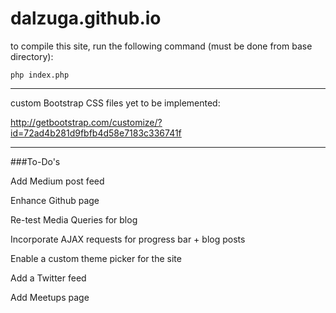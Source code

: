 # dalzuga.github.io

to compile this site, run the following command (must be done from base directory):

`php index.php`

---
custom Bootstrap CSS files yet to be implemented:

http://getbootstrap.com/customize/?id=72ad4b281d9fbfb4d58e7183c336741f

---

###To-Do's

Add Medium post feed

Enhance Github page

Re-test Media Queries for blog

Incorporate AJAX requests for progress bar + blog posts

Enable a custom theme picker for the site

Add a Twitter feed

Add Meetups page
